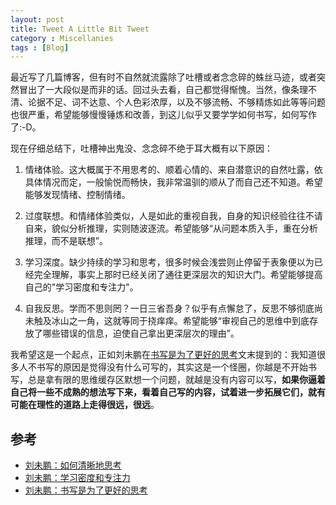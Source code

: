 ```yaml
---
layout: post
title: Tweet A Little Bit Tweet
category : Miscellanies
tags : [Blog]
---
```


最近写了几篇博客，但有时不自然就流露除了吐槽或者念念碎的蛛丝马迹，或者突然冒出了一大段似是而非的话。回过头去看，自己都觉得惭愧。当然，像条理不清、论据不足、词不达意、个人色彩浓厚，以及不够流畅、不够精炼如此等等问题也很严重，希望能够慢慢锤炼和改善，到这儿似乎又要学学如何书写，如何写作了:-D。

现在仔细总结下，吐槽神出鬼没、念念碎不绝于耳大概有以下原因：

1) 情绪体验。这大概属于不用思考的、顺着心情的、来自潜意识的自然吐露，依具体情况而定，一般愉悦而畅快，我非常温驯的顺从了而自己还不知道。希望能够发现情绪、控制情绪。

2) 过度联想。和情绪体验类似，人是如此的重视自我，自身的知识经验往往不请自来，貌似分析推理，实则随波逐流。希望能够“从问题本质入手，重在分析推理，而不是联想”。

3) 学习深度。缺少持续的学习和思考，很多时候会浅尝则止停留于表象便以为已经完全理解，事实上那时已经关闭了通往更深层次的知识大门。希望能够提高自己的"学习密度和专注力"。

4) 自我反思。学而不思则罔？一日三省吾身？似乎有点懈怠了，反思不够彻底尚未触及冰山之一角，这就等同于挠痒痒。希望能够“审视自己的思维中到底存放了哪些错误的信息，迫使自己拿出更深层次的理由”。

我希望这是一个起点，正如刘未鹏在[书写是为了更好的思考](http://mindhacks.cn/2009/02/09/writing-is-better-thinking/)文末提到的：我知道很多人不书写的原因是觉得没有什么可写的，其实这是一个怪圈，你越是不开始书写，总是拿有限的思维缓存区默想一个问题，就越是没有内容可以写，**如果你逼着自己将一些不成熟的想法写下来，看着自己写的内容，试着进一步拓展它们，就有可能在理性的道路上走得很远，很远**。

## 参考

* [刘未鹏：如何清晰地思考](http://mindhacks.cn/2008/12/18/how-to-think-straight/)
* [刘未鹏：学习密度和专注力](http://mindhacks.cn/2007/05/24/learn-to-focus/)
* [刘未鹏：书写是为了更好的思考](http://mindhacks.cn/2009/02/09/writing-is-better-thinking/)
